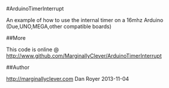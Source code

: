 #ArduinoTimerInterrupt

An example of how to use the internal timer on a 16mhz Arduino (Due,UNO,MEGA,other compatible boards)

##More

This code is online @ http://www.github.com/MarginallyClever/ArduinoTimerInterrupt

##Author

http://marginallyclever.com
Dan Royer
2013-11-04

